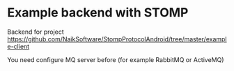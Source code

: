 # Example backend with STOMP

Backend for project https://github.com/NaikSoftware/StompProtocolAndroid/tree/master/example-client

You need configure MQ server before (for example RabbitMQ or ActiveMQ)